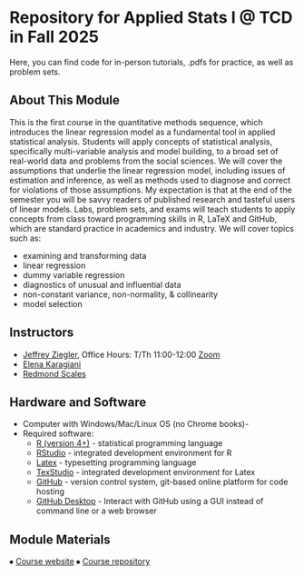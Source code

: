 # Repository for Applied Stats I @ TCD in Fall 2025

Here, you can find code for in-person tutorials, .pdfs for practice, as well as problem sets.

## About This Module

This is the first course in the quantitative methods sequence, which introduces the linear regression model as a fundamental tool in applied statistical analysis. Students will apply concepts of statistical analysis, specifically multi-variable analysis and model building, to a broad set of real-world data and problems from the social sciences. We will cover the assumptions that underlie the linear regression model, including issues of estimation and inference, as well as methods used to diagnose and correct for violations of those assumptions. My expectation is that at the end of the semester you will be savvy readers of published research and tasteful users of linear models. Labs, problem sets, and exams will teach students to apply concepts from class toward programming skills in R, LaTeX and GitHub, which are standard practice in academics and industry. We will cover topics such as:

- examining and transforming data
- linear regression
- dummy variable regression
- diagnostics of unusual and influential data
- non-constant variance, non-normality, & collinearity
- model selection

## Instructors
- [Jeffrey Ziegler](mailto:zieglerj@tcd.ie), Office Hours: T/Th 11:00-12:00 [Zoom](https://tcd-ie.zoom.us/j/6159065248)
- [Elena Karagiani](mailto:karagiae@tcd.ie)
- [Redmond Scales](mailto:RSCALES@tcd.ie)

## Hardware and Software
- Computer with Windows/Mac/Linux OS (no Chrome books)-
- Required software:
    - [R (version 4+)](https://cran.r-project.org/mirrors.html) - statistical programming language
    - [RStudio](https://posit.co/download/rstudio-desktop/) - integrated development environment for R
    - [Latex](https://www.latex-project.org/get/) - typesetting programming language
    - [TexStudio](https://www.texstudio.org/) - integrated development environment for Latex
    - [GitHub](https://github.com/) - version control system, git-based online platform for code hosting
    - [GitHub Desktop](https://desktop.github.com/download/) - Interact with GitHub using a GUI instead of command line or a web browser
      
## Module Materials
⦁	[Course website](https://jeffreyziegler.org/pages/POU7001/454bb65f037965c84ff5ab4e9140df7e4787e69a/)
⦁	[Course repository](github.com/ASDS-TCD/StatsI_2025)
